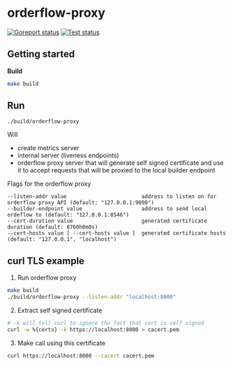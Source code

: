 # orderflow-proxy

[![Goreport status](https://goreportcard.com/badge/github.com/flashbots/orderflow-proxy)](https://goreportcard.com/report/github.com/flashbots/go-template)
[![Test status](https://github.com/flashbots/orderflow-proxy/actions/workflows/checks.yml/badge.svg?branch=main)](https://github.com/flashbots/go-template/actions?query=workflow%3A%22Checks%22)

## Getting started

**Build**

```bash
make build
```

## Run

`./build/orderflow-proxy`

Will 

* create metrics server
* internal server (liveness endpoints)
* orderflow proxy server that will generate self signed certificate and use it to accept requests that will be proxied to the local builder endpoint

Flags for the orderflow proxy

```
--listen-addr value                        address to listen on for orderflow proxy API (default: "127.0.0.1:9090")
--builder-endpoint value                   address to send local ordeflow to (default: "127.0.0.1:8546")
--cert-duration value                      generated certificate duration (default: 8760h0m0s)
--cert-hosts value [ --cert-hosts value ]  generated certificate hosts (default: "127.0.0.1", "localhost")
```


## curl TLS example

1. Run orderflow proxy

```bash
make build 
./build/orderflow-proxy --listen-addr "localhost:8000"
```

2. Extract self signed certificate 
```bash
# -k will tell curl to ignore the fact that cert is self signed
curl -w %{certs} -k https://localhost:8000 > cacert.pem
```
3. Make call using this certificate
```bash
curl https://localhost:8000 --cacert cacert.pem
```
